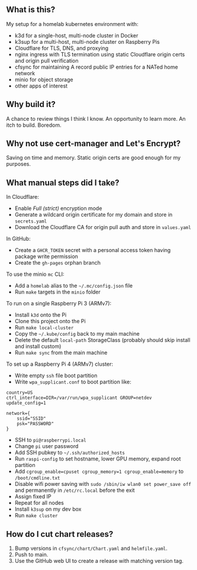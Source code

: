 ## What is this?

My setup for a homelab kubernetes environment with:

- k3d for a single-host, multi-node cluster in Docker
- k3sup for a multi-host, multi-node cluster on Raspberry Pis
- Cloudflare for TLS, DNS, and proxying
- nginx ingress with TLS termination using static Cloudflare origin certs and origin pull
  verification
- cfsync for maintaining A record public IP entries for a NATed home network
- minio for object storage
- other apps of interest

## Why build it?

A chance to review things I think I know. An opportunity to learn more. An itch to build. Boredom.

## Why not use cert-manager and Let's Encrypt?

Saving on time and memory. Static origin certs are good enough for my purposes.

## What manual steps did I take?

In Cloudflare:

- Enable _Full (strict)_ encryption mode
- Generate a wildcard origin certificate for my domain and store in `secrets.yaml`
- Download the Cloudflare CA for origin pull auth and store in `values.yaml`

In GitHub:

- Create a `GHCR_TOKEN` secret with a personal access token having package write permission
- Create the `gh-pages` orphan branch

To use the minio `mc` CLI:

- Add a `homelab` alias to the `~/.mc/config.json` file
- Run `make` targets in the `minio` folder

To run on a single Raspberry Pi 3 (ARMv7):

- Install `k3d` onto the Pi
- Clone this project onto the Pi
- Run `make local-cluster`
- Copy the `~/.kube/config` back to my main machine
- Delete the default `local-path` StorageClass (probably should skip install and install custom)
- Run `make sync` from the main machine

To set up a Raspberry Pi 4 (ARMv7) cluster:

- Write empty `ssh` file boot partition
- Write `wpa_supplicant.conf` to boot partition like:

```
country=US
ctrl_interface=DIR=/var/run/wpa_supplicant GROUP=netdev
update_config=1

network={
    ssid="SSID"
    psk="PASSWORD"
}
```

- SSH to `pi@raspberrypi.local`
- Change `pi` user password
- Add SSH pubkey to `~/.ssh/authorized_hosts`
- Run `raspi-config` to set hostname, lower GPU memory, expand root partition
- Add `cgroup_enable=cpuset cgroup_memory=1 cgroup_enable=memory` to `/boot/cmdline.txt`
- Disable wifi power saving with `sudo /sbin/iw wlan0 set power_save off` and permanently in
  `/etc/rc.local` before the exit
- Assign fixed IP
- Repeat for all nodes
- Install `k3sup` on my dev box
- Run `make cluster`

## How do I cut chart releases?

1. Bump versions in `cfsync/chart/Chart.yaml` and `helmfile.yaml`.
2. Push to main.
3. Use the GitHub web UI to create a release with matching version tag.
